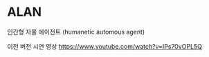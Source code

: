 # ALAN
인간형 자율 에이전트 (humanetic automous agent)

이전 버전 시연 영상
https://www.youtube.com/watch?v=IPs70vOPL5Q
